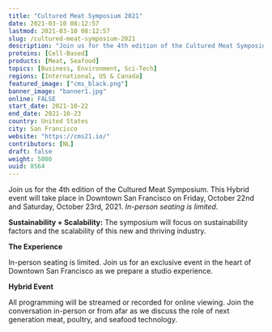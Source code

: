 ```yaml
---
title: "Cultured Meat Symposium 2021"
date: 2021-03-10 08:12:57
lastmod: 2021-03-10 08:12:57
slug: /cultured-meat-symposium-2021
description: "Join us for the 4th edition of the Cultured Meat Symposium. This Hybrid event will take place in Downtown San Francisco on Friday, October 22nd and Saturday, October 23rd, 2021. In-person seating is limited.Sustainability + Scalability: The symposium will focus on sustainability factors and the scalability of this new and thriving industry.The ExperienceIn-person seating is limited. Join us for an exclusive event in the heart of Downtown San Francisco as we prepare a studio experience."
proteins: [Cell-Based]
products: [Meat, Seafood]
topics: [Business, Environment, Sci-Tech]
regions: [International, US & Canada]
featured_image: ["cms_black.png"]
banner_image: "banner1.jpg"
online: FALSE
start_date: 2021-10-22
end_date: 2021-10-23
country: United States
city: San Francisco
website: "https://cms21.io/"
contributors: [NL]
draft: false
weight: 5000
uuid: 8564
---
```

<p>Join us for the 4th edition of the Cultured Meat Symposium. This Hybrid event will take place in Downtown San Francisco on Friday, October 22nd and Saturday, October 23rd, 2021. <em>In-person seating is limited.</em></p>
<p><strong>Sustainability + Scalability:</strong> The symposium will focus on sustainability factors and the scalability of this new and thriving industry.</p>
<p><strong>The Experience</strong></p>
<p>In-person seating is limited. Join us for an exclusive event in the heart of Downtown San Francisco as we prepare a studio experience.</p>
<p><strong>Hybrid Event</strong></p>
<p>All programming will be streamed or recorded for online viewing. Join the conversation in-person or from afar as we discuss the role of next generation meat, poultry, and seafood technology.</p>
